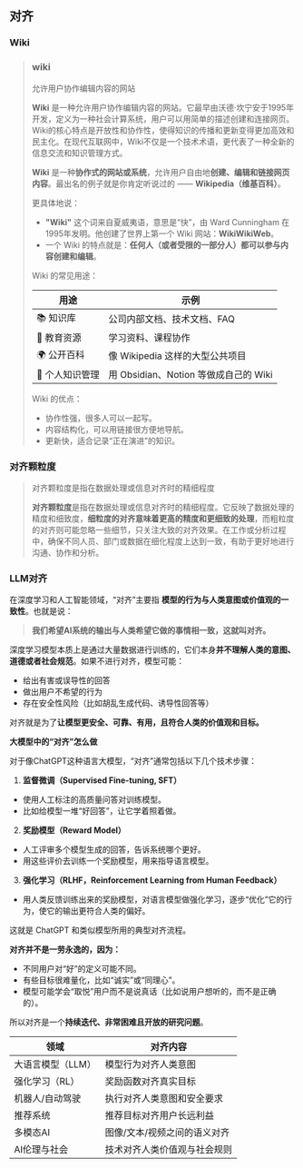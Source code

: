 ## 对齐

### Wiki

>### wiki
>
>允许用户协作编辑内容的网站
>
>**Wiki** 是一种允许用户协作编辑内容的网站。它最早由沃德·坎宁安于1995年开发，定义为一种社会计算系统，用户可以用简单的描述创建和连接网页。Wiki的核心特点是开放性和协作性，使得知识的传播和更新变得更加高效和民主化。在现代互联网中，Wiki不仅是一个技术术语，更代表了一种全新的信息交流和知识管理方式。
>
>**Wiki** 是一种**协作式的网站或系统**，允许用户自由地**创建、编辑和链接网页内容**。最出名的例子就是你肯定听说过的 —— **Wikipedia（维基百科）**。
>
>更具体地说：
>
>- **"Wiki"** 这个词来自夏威夷语，意思是“快”，由 Ward Cunningham 在1995年发明。他创建了世界上第一个 Wiki 网站：**WikiWikiWeb**。
>- 一个 Wiki 的特点就是：**任何人（或者受限的一部分人）都可以参与内容创建和编辑**。
>
>Wiki 的常见用途：
>
>| 用途           | 示例                                  |
>| -------------- | ------------------------------------- |
>| 📚 知识库       | 公司内部文档、技术文档、FAQ           |
>| 📖 教育资源     | 学习资料、课程协作                    |
>| 🌍 公开百科     | 像 Wikipedia 这样的大型公共项目       |
>| 🧠 个人知识管理 | 用 Obsidian、Notion 等做成自己的 Wiki |
>
>Wiki 的优点：
>
>- 协作性强，很多人可以一起写。
>- 内容结构化，可以用链接很方便地导航。
>- 更新快，适合记录“正在演进”的知识。

### 对齐颗粒度

> 对齐颗粒度是指在数据处理或信息对齐时的精细程度
>
> **对齐颗粒度**是指在数据处理或信息对齐时的精细程度。它反映了数据处理的精度和细致度，**细粒度的对齐意味着更高的精度和更细致的处理**，而粗粒度的对齐则可能忽略一些细节，只关注大致的对齐效果。在工作或分析过程中，确保不同人员、部门或数据在细化程度上达到一致，有助于更好地进行沟通、协作和分析。

### LLM对齐

在深度学习和人工智能领域，“对齐”主要指 **模型的行为与人类意图或价值观的一致性**。也就是说：

> **我们希望AI系统的输出与人类希望它做的事情相一致，这就叫对齐。**

深度学习模型本质上是通过大量数据进行训练的，它们本身**并不理解人类的意图、道德或者社会规范**。如果不进行对齐，模型可能：

- 给出有害或误导性的回答
- 做出用户不希望的行为
- 存在安全性风险（比如胡乱生成代码、诱导性回答等）

对齐就是为了**让模型更安全、可靠、有用，且符合人类的价值观和目标。**

**大模型中的“对齐”怎么做**

对于像ChatGPT这种语言大模型，“对齐”通常包括以下几个技术步骤：

1. **监督微调（Supervised Fine-tuning, SFT）**

- 使用人工标注的高质量问答对训练模型。
- 比如给模型一堆“好回答”，让它学着照着做。

2. **奖励模型（Reward Model）**

- 人工评审多个模型生成的回答，告诉系统哪个更好。
- 用这些评价去训练一个奖励模型，用来指导语言模型。

3. **强化学习（RLHF，Reinforcement Learning from Human Feedback）**

- 用人类反馈训练出来的奖励模型，对语言模型做强化学习，逐步“优化”它的行为，使它的输出更符合人类的偏好。

这就是 ChatGPT 和类似模型所用的典型对齐流程。

**对齐并不是一劳永逸的，因为：**

- 不同用户对“好”的定义可能不同。
- 有些目标很难量化，比如“诚实”或“同理心”。
- 模型可能学会“取悦”用户而不是说真话（比如说用户想听的，而不是正确的）。

所以对齐是一个**持续迭代、非常困难且开放的研究问题**。

| 领域              | 对齐内容                     |
| ----------------- | ---------------------------- |
| 大语言模型（LLM） | 模型行为对齐人类意图         |
| 强化学习（RL）    | 奖励函数对齐真实目标         |
| 机器人/自动驾驶   | 执行对齐人类意图和安全要求   |
| 推荐系统          | 推荐目标对齐用户长远利益     |
| 多模态AI          | 图像/文本/视频之间的语义对齐 |
| AI伦理与社会      | 技术对齐人类价值观与社会规则 |
